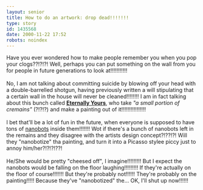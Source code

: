 ```yaml
---
layout: senior
title: How to do an artwork: drop dead!!!!!!!
type: story
id: 1435568
date: 2000-11-22 17:52
robots: noindex
---
```


Have you ever wondered how to make people remember you when you pop your clogs??!?!?! Well, perhaps you can put something on the wall from you for people in future generations to look at!!!!!!!!!!!<br/><br/>No, I am not talking about committing suicide by blowing off your head with a double-barrelled shotgun, having previously written a will stipulating that a certain wall in the house will never be cleaned!!!!!!!! I am in fact talking about this bunch called <a href="http://www.memorialart.com/"><b>Eternally Yours</b></a>, who take <i>"a small portion of cremains"</i> (?!?!?) and make a painting out of it!!!!!!!!!!!!!!!!<br/><br/>I bet that'll be a lot of fun in the future, when everyone is supposed to have tons of <a href="http://seniorcitizen.blogspot.com/archives/2000_09_10_seniorcitizen_archive.html#832859">nanobots</a> inside them!!!!!!! Wot if there's a bunch of nanobots left in the remains and they disagree with the artists design concept?!??!?! Will they "nanobotize" tha painting, and turn it into a Picasso stylee piccy just to annoy him/her?!?!?!??!<br/><br/>He/She would be pretty "cheesed off", I imagine!!!!!!!!! But I expect the nanobots would be falling on the floor laughing!!!!!!!!! If they're actually on the floor of course!!!!!!! But they're probably not!!!!!! They're probably on the painting!!!!! Because they've "nanobotized" the... OK, I'll shut up now!!!!!!
<div style="clear: both;"></div>
